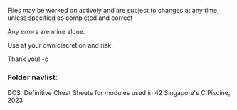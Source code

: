 Files may be worked on actively and are subject to changes at any time, unless specified as completed and correct

Any errors are mine alone.

Use at your own discretion and risk.

Thank you!
-c

### Folder navlist:

DCS: Definitive Cheat Sheets for modules used in 42 Singapore's C Piscine, 2023
